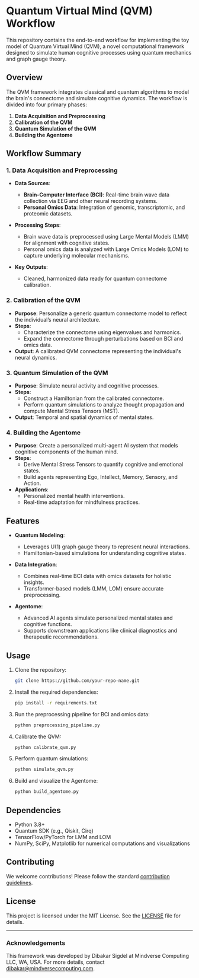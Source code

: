 # Quantum Virtual Mind (QVM) Workflow

This repository contains the end-to-end workflow for implementing the toy model of Quantum Virtual Mind (QVM), a novel computational framework designed to simulate human cognitive processes using quantum mechanics and graph gauge theory.

## Overview

The QVM framework integrates classical and quantum algorithms to model the brain's connectome and simulate cognitive dynamics. The workflow is divided into four primary phases:
1. **Data Acquisition and Preprocessing**
2. **Calibration of the QVM**
3. **Quantum Simulation of the QVM**
4. **Building the Agentome**

## Workflow Summary

### 1. Data Acquisition and Preprocessing
- **Data Sources**:
  - **Brain-Computer Interface (BCI)**: Real-time brain wave data collection via EEG and other neural recording systems.
  - **Personal Omics Data**: Integration of genomic, transcriptomic, and proteomic datasets.

- **Processing Steps**:
  - Brain wave data is preprocessed using Large Mental Models (LMM) for alignment with cognitive states.
  - Personal omics data is analyzed with Large Omics Models (LOM) to capture underlying molecular mechanisms.

- **Key Outputs**:
  - Cleaned, harmonized data ready for quantum connectome calibration.

### 2. Calibration of the QVM
- **Purpose**: Personalize a generic quantum connectome model to reflect the individual’s neural architecture.
- **Steps**:
  - Characterize the connectome using eigenvalues and harmonics.
  - Expand the connectome through perturbations based on BCI and omics data.
- **Output**: A calibrated QVM connectome representing the individual's neural dynamics.

### 3. Quantum Simulation of the QVM
- **Purpose**: Simulate neural activity and cognitive processes.
- **Steps**:
  - Construct a Hamiltonian from the calibrated connectome.
  - Perform quantum simulations to analyze thought propagation and compute Mental Stress Tensors (MST).
- **Output**: Temporal and spatial dynamics of mental states.

### 4. Building the Agentome
- **Purpose**: Create a personalized multi-agent AI system that models cognitive components of the human mind.
- **Steps**:
  - Derive Mental Stress Tensors to quantify cognitive and emotional states.
  - Build agents representing Ego, Intellect, Memory, Sensory, and Action.
- **Applications**:
  - Personalized mental health interventions.
  - Real-time adaptation for mindfulness practices.

## Features

- **Quantum Modeling**:
  - Leverages U(1) graph gauge theory to represent neural interactions.
  - Hamiltonian-based simulations for understanding cognitive states.

- **Data Integration**:
  - Combines real-time BCI data with omics datasets for holistic insights.
  - Transformer-based models (LMM, LOM) ensure accurate preprocessing.

- **Agentome**:
  - Advanced AI agents simulate personalized mental states and cognitive functions.
  - Supports downstream applications like clinical diagnostics and therapeutic recommendations.

## Usage

1. Clone the repository:
   ```bash
   git clone https://github.com/your-repo-name.git
   ```
2. Install the required dependencies:
   ```bash
   pip install -r requirements.txt
   ```
3. Run the preprocessing pipeline for BCI and omics data:
   ```bash
   python preprocessing_pipeline.py
   ```
4. Calibrate the QVM:
   ```bash
   python calibrate_qvm.py
   ```
5. Perform quantum simulations:
   ```bash
   python simulate_qvm.py
   ```
6. Build and visualize the Agentome:
   ```bash
   python build_agentome.py
   ```

## Dependencies

- Python 3.8+
- Quantum SDK (e.g., Qiskit, Cirq)
- TensorFlow/PyTorch for LMM and LOM
- NumPy, SciPy, Matplotlib for numerical computations and visualizations

## Contributing

We welcome contributions! Please follow the standard [contribution guidelines](CONTRIBUTING.md).

## License

This project is licensed under the MIT License. See the [LICENSE](LICENSE) file for details.

---

### Acknowledgements
This framework was developed by Dibakar Sigdel at Mindverse Computing LLC, WA, USA. For more details, contact [dibakar@mindversecomputing.com](mailto:dibakar@mindversecomputing.com).
